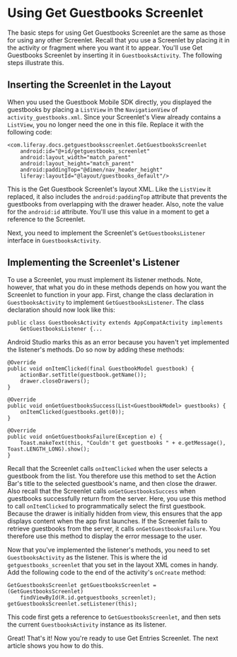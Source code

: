 # Using Get Guestbooks Screenlet

The basic steps for using Get Guestbooks Screenlet are the same as those for 
using any other Screenlet. Recall that you use a Screenlet by placing it in the 
activity or fragment where you want it to appear. You'll use Get Guestbooks 
Screenlet by inserting it in `GuestbooksActivity`. The following steps 
illustrate this.

## Inserting the Screenlet in the Layout

When you used the Guestbook Mobile SDK directly, you displayed the guestbooks by 
placing a `ListView` in the `NavigationView` of `activity_guestbooks.xml`. Since 
your Screenlet's View already contains a `ListView`, you no longer need the one 
in this file. Replace it with the following code:

    <com.liferay.docs.getguestbooksscreenlet.GetGuestbooksScreenlet
        android:id="@+id/getguestbooks_screenlet"
        android:layout_width="match_parent"
        android:layout_height="match_parent"
        android:paddingTop="@dimen/nav_header_height"
        liferay:layoutId="@layout/guestbooks_default"/>

This is the Get Guestbook Screenlet's layout XML. Like the `ListView` it 
replaced, it also includes the `android:paddingTop` attribute that prevents the 
guestbooks from overlapping with the drawer header. Also, note the value for the 
`android:id` attribute. You'll use this value in a moment to get a reference to 
the Screenlet.

Next, you need to implement the Screenlet's `GetGuestbooksListener` interface in 
`GuestbooksActivity`.

## Implementing the Screenlet's Listener

To use a Screenlet, you must implement its listener methods. Note, however, that 
what you do in these methods depends on how you want the Screenlet to function 
in your app. First, change the class declaration in `GuestbooksActivity` to 
implement `GetGuestbooksListener`. The class declaration should now look like 
this: 

    public class GuestbooksActivity extends AppCompatActivity implements 
        GetGuestbooksListener {...

Android Studio marks this as an error because you haven't yet implemented the 
listener's methods. Do so now by adding these methods:

    @Override
    public void onItemClicked(final GuestbookModel guestbook) {
        actionBar.setTitle(guestbook.getName());
        drawer.closeDrawers();
    }
    
    @Override
    public void onGetGuestbooksSuccess(List<GuestbookModel> guestbooks) {
        onItemClicked(guestbooks.get(0));
    }

    @Override
    public void onGetGuestbooksFailure(Exception e) {
        Toast.makeText(this, "Couldn't get guestbooks " + e.getMessage(), Toast.LENGTH_LONG).show();
    }

Recall that the Screenlet calls `onItemClicked` when the user selects a 
guestbook from the list. You therefore use this method to set the Action Bar's 
title to the selected guestbook's name, and then close the drawer. Also recall 
that the Screenlet calls `onGetGuestbooksSuccess` when guestbooks successfully 
return from the server. Here, you use this method to call `onItemClicked` to 
programmatically select the first guestbook. Because the drawer is initially 
hidden from view, this ensures that the app displays content when the app first 
launches. If the Screenlet fails to retrieve guestbooks from the server, it 
calls `onGetGuestbooksFailure`. You therefore use this method to display the 
error message to the user. 

Now that you've implemented the listener's methods, you need to set 
`GuestbooksActivity` as the listener. This is where the id 
`getguestbooks_screenlet` that you set in the layout XML comes in handy. Add the 
following code to the end of the activity's `onCreate` method: 

    GetGuestbooksScreenlet getGuestbooksScreenlet = (GetGuestbooksScreenlet) 
        findViewById(R.id.getguestbooks_screenlet);
    getGuestbooksScreenlet.setListener(this);

This code first gets a reference to `GetGuestbooksScreenlet`, and then sets the 
current `GuestbooksActivity` instance as its listener. 

Great! That's it! Now you're ready to use Get Entries Screenlet. The next 
article shows you how to do this.